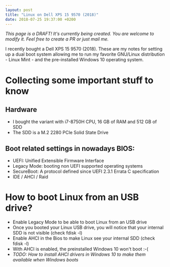 ```yaml
---
layout: post
title: "Linux on Dell XPS 15 9570 (2018)"
date: 2018-07-25 19:37:00 +0200
---
```

*This page is a DRAFT! It's currently being created. You are welcome to modify it. Feel free to create a PR or just mail me.*

I recently bought a Dell XPS 15 9570 (2018). These are my notes for setting up a dual boot system allowing me to run my favorite GNU/Linux distribution - Linux Mint - and the pre-installed Windows 10 operating system.

# Collecting some important stuff to know

## Hardware
- I bought the variant with i7-8750H CPU, 16 GB of RAM and 512 GB of SDD
- The SDD is a M.2 2280 PCIe Solid State Drive

## Boot related settings in nowadays BIOS:
- UEFI: Unified Extensible Firmware Interface
- Legacy Mode: booting non UEFI supported operating systems
- SecureBoot: A protocol defined since UEFI 2.3.1 Errata C specification
- IDE / AHCI / Raid


# How to boot Linux from an USB drive?
- Enable Legacy Mode to be able to boot Linux from an USB drive
- Once you booted your Linux USB drive, you will notice that your internal SDD is not visible (check fdisk -l)
- Enable AHCI in the Bios to make Linux see your internal SDD (check fdisk -l)
- With AHCI is enabled, the preinstalled Windows 10 won't boot :-(
- *TODO: How to install AHCI drivers in Windows 10 to make them available when Windows boots*
